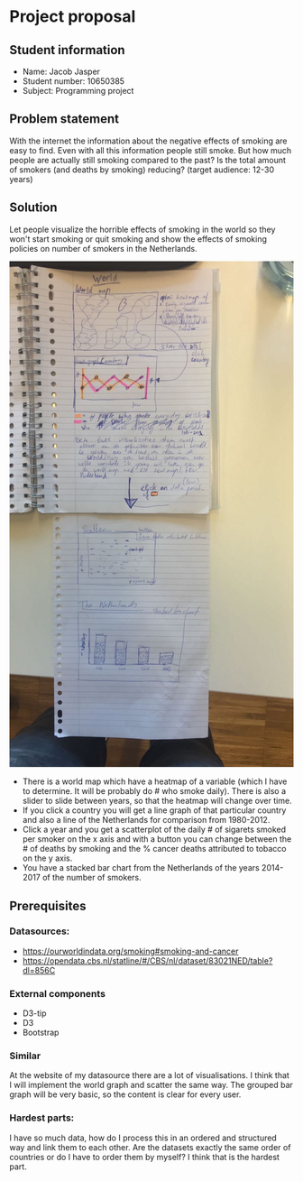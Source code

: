 # Project proposal


## Student information
- Name: Jacob Jasper
- Student number: 10650385
- Subject: Programming project

## Problem statement

 With the internet the information about the negative effects of smoking are
 easy to find. Even with all this information people still smoke. But how
 much people are actually still smoking compared to the past? Is the total amount
 of smokers (and deaths by smoking) reducing? (target audience: 12-30 years)

## Solution

Let people visualize the horrible effects of smoking in the world so they won't
start smoking or quit smoking and show the effects of smoking policies on number
of smokers in the Netherlands.

![](doc/sketch2.jpeg)

- There is a world map which have a heatmap of a variable (which I have to
  determine. It will be probably do # who smoke daily). There is also a slider
  to slide between years, so that the heatmap will change over time.
- If you click a country you will get a line graph of that particular country and
  also a line of the Netherlands for comparison from 1980-2012.
- Click a year and you get a scatterplot of the daily # of sigarets smoked per
  smoker on the x axis and with a button you can change between the # of deaths
  by smoking and the % cancer deaths attributed to tobacco on the y axis.
- You have a stacked bar chart from the Netherlands of the years 2014-2017 of the
  number of smokers.

## Prerequisites


### Datasources:
  - https://ourworldindata.org/smoking#smoking-and-cancer
  - https://opendata.cbs.nl/statline/#/CBS/nl/dataset/83021NED/table?dl=856C

### External components
- D3-tip
- D3
- Bootstrap

### Similar
At the website of my datasource there are a lot of visualisations. I think
that I will implement the world graph and scatter the same way. The grouped bar
graph will be very basic, so the content is clear for every user.

### Hardest parts:
I have so much data, how do I process this in an ordered and
structured way and link them to each other. Are the datasets exactly the same order
of countries or do I have to order them by myself? I think that is the hardest part.
